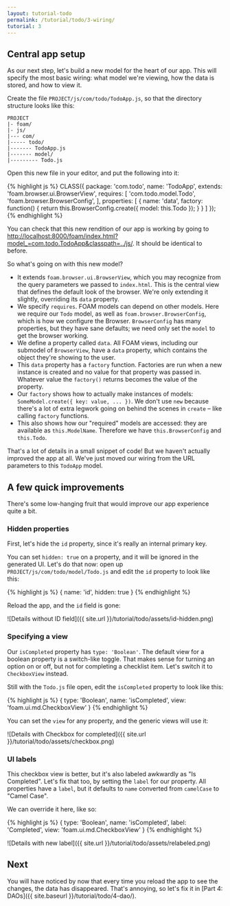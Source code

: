 ```yaml
---
layout: tutorial-todo
permalink: /tutorial/todo/3-wiring/
tutorial: 3
---
```


## Central app setup

As our next step, let's build a new model for the heart of our app. This will
specify the most basic wiring: what model we're viewing, how the data is stored,
and how to view it.

Create the file `PROJECT/js/com/todo/TodoApp.js`, so that the directory
structure looks like this:

    PROJECT
    |- foam/
    |- js/
    |--- com/
    |----- todo/
    |------- TodoApp.js
    |------- model/
    |--------- Todo.js

Open this new file in your editor, and put the following into it:

{% highlight js %}
CLASS({
  package: 'com.todo',
  name: 'TodoApp',
  extends: 'foam.browser.ui.BrowserView',
  requires: [
    'com.todo.model.Todo',
    'foam.browser.BrowserConfig',
  ],
  properties: [
    {
      name: 'data',
      factory: function() {
        return this.BrowserConfig.create({ model: this.Todo });
      }
    }
  ]
});
{% endhighlight %}

You can check that this new rendition of our app is working by going to [http://localhost:8000/foam/index.html?model\_=com.todo.TodoApp&classpath=../js/](http://localhost:8000/foam/index.html?model_=com.todo.TodoApp&classpath=../js/). It should be identical to before.

So what's going on with this new model?

- It extends `foam.browser.ui.BrowserView`, which you may recognize from the
  query parameters we passed to `index.html`. This is the central view that
  defines the default look of the browser. We're only extending it slightly,
  overriding its `data` property.
- We specify `requires`. FOAM models can depend on other models. Here we require
  our `Todo` model, as well as `foam.browser.BrowserConfig`, which is how we
  configure the Browser. `BrowserConfig` has many properties, but they have sane
  defaults; we need only set the `model` to get the browser working.
- We define a property called `data`. All FOAM views, including our submodel of
  `BrowserView`, have a `data` property, which contains the object they're
  showing to the user.
- This `data` property has a `factory` function. Factories are run when a new
  instance is created and no value for that property was passed in. Whatever
  value the `factory()` returns becomes the value of the property.
- Our `factory` shows how to actually make instances of models:
  <br/>`SomeModel.create({ key: value, ... })`. We don't use `new` because there's a
  lot of extra legwork going on behind the scenes in `create` &ndash; like
  calling `factory` functions.
- This also shows how our "required" models are accessed: they are
  available as `this.ModelName`. Therefore we have `this.BrowserConfig` and
  `this.Todo`.

That's a lot of details in a small snippet of code! But we haven't actually
improved the app at all. We've just moved our wiring from the URL parameters to
this `TodoApp` model.

## A few quick improvements

There's some low-hanging fruit that would improve our app experience quite a
bit.

### Hidden properties

First, let's hide the `id` property, since it's really an internal primary key.

You can set `hidden: true` on a property, and it will be ignored in the
generated UI. Let's do that now: open up `PROJECT/js/com/todo/model/Todo.js` and edit
the `id` property to look like this:

{% highlight js %}
{
  name: 'id',
  hidden: true
}
{% endhighlight %}

Reload the app, and the `id` field is gone:

![Details without ID field]({{ site.url }}/tutorial/todo/assets/id-hidden.png)

### Specifying a view

Our `isCompleted` property has `type: 'Boolean'`. The default view for a boolean
property is a switch-like toggle. That makes sense for turning an option on or
off, but not for completing a checklist item. Let's switch it to `CheckboxView`
instead.

Still with the `Todo.js` file open, edit the `isCompleted` property to look like
this:

{% highlight js %}
{
  type: 'Boolean',
  name: 'isCompleted',
  view: 'foam.ui.md.CheckboxView'
}
{% endhighlight %}

You can set the `view` for any property, and the generic views will use it:

![Details with Checkbox for completed]({{ site.url }}/tutorial/todo/assets/checkbox.png)

### UI labels

This checkbox view is better, but it's also labeled awkwardly as "Is Completed".
Let's fix that too, by setting the `label` for our property. All properties have
a `label`, but it defaults to `name` converted from `camelCase` to "Camel Case".

We can override it here, like so:

{% highlight js %}
{
  type: 'Boolean',
  name: 'isCompleted',
  label: 'Completed',
  view: 'foam.ui.md.CheckboxView'
}
{% endhighlight %}

![Details with new label]({{ site.url }}/tutorial/todo/assets/relabeled.png)

## Next

You will have noticed by now that every time you reload the app to see the
changes, the data has disappeared. That's annoying, so let's fix it in [Part 4:
DAOs]({{ site.baseurl }}/tutorial/todo/4-dao/).

